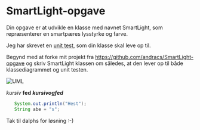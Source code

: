 # SmartLight-opgave

Din opgave er at udvikle en klasse med navnet SmartLight, som repræsenterer en smartpæres lysstyrke og farve.

Jeg har skrevet en [unit test](https://github.com/andracs/SmartLight-opgave/blob/master/test/hu/hungarian/SmartLightTest.java), som din klasse skal leve op til. 

Begynd med at forke mit projekt fra https://github.com/andracs/SmartLight-opgave og skriv SmartLight klassen om således, at den lever op til både klassediagrammet og unit testen.

![UML](https://raw.githubusercontent.com/andracs/SmartLight-opgave/master/docs/SmartLight.png)

*kursiv* **fed** ***kursivogfed***

```java
   System.out.println("Hest");
   String abe = "s";
```
Tak til dalphs for løsning :-) 
